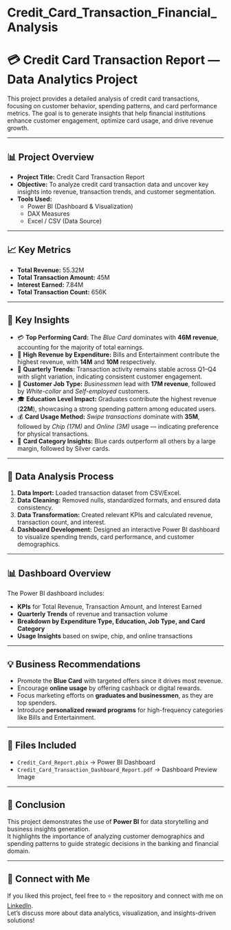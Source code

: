 # Credit_Card_Transaction_Financial_Analysis

# 💳 Credit Card Transaction Report — Data Analytics Project

This project provides a detailed analysis of credit card transactions, focusing on customer behavior, spending patterns, and card performance metrics. The goal is to generate insights that help financial institutions enhance customer engagement, optimize card usage, and drive revenue growth.

---

## 📊 Project Overview
- **Project Title:** Credit Card Transaction Report  
- **Objective:** To analyze credit card transaction data and uncover key insights into revenue, transaction trends, and customer segmentation.  
- **Tools Used:**  
  - Power BI (Dashboard & Visualization)  
  - DAX Measures
  - Excel / CSV (Data Source)

---

## 📈 Key Metrics
- **Total Revenue:** 55.32M  
- **Total Transaction Amount:** 45M  
- **Interest Earned:** 7.84M  
- **Total Transaction Count:** 656K  

---

## 🧠 Key Insights

- 💳 **Top Performing Card:** The *Blue Card* dominates with **46M revenue**, accounting for the majority of total earnings.  
- 🥇 **High Revenue by Expenditure:** Bills and Entertainment contribute the highest revenue, with **14M** and **10M** respectively.  
- 📅 **Quarterly Trends:** Transaction activity remains stable across Q1–Q4 with slight variation, indicating consistent customer engagement.  
- 💼 **Customer Job Type:** *Businessmen* lead with **17M revenue**, followed by *White-collar* and *Self-employed* customers.  
- 🎓 **Education Level Impact:** Graduates contribute the highest revenue (**22M**), showcasing a strong spending pattern among educated users.  
- 💰 **Card Usage Method:** *Swipe transactions* dominate with **35M**, followed by *Chip (17M)* and *Online (3M)* usage — indicating preference for physical transactions.  
- 💎 **Card Category Insights:** Blue cards outperform all others by a large margin, followed by Silver cards.  

---

## 🔧 Data Analysis Process
1. **Data Import:** Loaded transaction dataset from CSV/Excel.  
2. **Data Cleaning:** Removed nulls, standardized formats, and ensured data consistency.  
3. **Data Transformation:** Created relevant KPIs and calculated revenue, transaction count, and interest.  
4. **Dashboard Development:** Designed an interactive Power BI dashboard to visualize spending trends, card performance, and customer demographics.  

---

## 📊 Dashboard Overview
The Power BI dashboard includes:
- **KPIs** for Total Revenue, Transaction Amount, and Interest Earned  
- **Quarterly Trends** of revenue and transaction volume  
- **Breakdown by Expenditure Type, Education, Job Type, and Card Category**  
- **Usage Insights** based on swipe, chip, and online transactions  

---

## 💡 Business Recommendations
- Promote the **Blue Card** with targeted offers since it drives most revenue.  
- Encourage **online usage** by offering cashback or digital rewards.  
- Focus marketing efforts on **graduates and businessmen**, as they are top spenders.  
- Introduce **personalized reward programs** for high-frequency categories like Bills and Entertainment.  

---

## 📁 Files Included
- `Credit_Card_Report.pbix` → Power BI Dashboard  
- `Credit_Card_Transaction_Dashboard_Report.pdf` → Dashboard Preview Image  

---

## 🚀 Conclusion
This project demonstrates the use of **Power BI** for data storytelling and business insights generation.  
It highlights the importance of analyzing customer demographics and spending patterns to guide strategic decisions in the banking and financial domain.

---

## 🤝 Connect with Me
If you liked this project, feel free to ⭐ the repository and connect with me on [LinkedIn](https://www.linkedin.com/in/naman-patel-4354a3200/).  
Let’s discuss more about data analytics, visualization, and insights-driven solutions!
